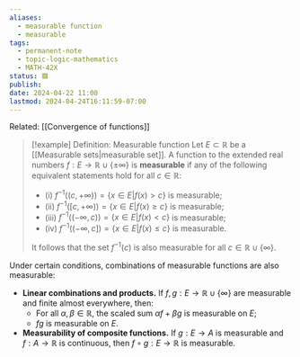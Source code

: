 ```yaml
---
aliases:
  - measurable function
  - measurable
tags:
  - permanent-note
  - topic-logic-mathematics
  - MATH-42X
status: 🟥
publish: 
date: 2024-04-22 11:00
lastmod: 2024-04-24T16:11:59-07:00
---
```

Related: [[Convergence of functions]]

>[!example] Definition: Measurable function
>Let $E \subset \mathbb R$ be a [[Measurable sets|measurable set]]. A function to the extended real numbers $f : E \to \mathbb R \cup \{ \pm \infty \}$ is **measurable** if any of the following equivalent statements hold for all $c \in \mathbb R$:
>- (i) $f^{-1}((c, +\infty)) = \{ x \in E | f(x) > c\}$ is measurable;
>- (ii) $f^{-1}([c, +\infty)) = \{ x \in E | f(x) \geq c\}$ is measurable;
>- (iii) $f^{-1}((-\infty, c)) = \{ x \in E | f(x) < c\}$ is measurable;
>- (iv) $f^{-1}((-\infty, c]) = \{ x \in E | f(x) \leq c\}$ is measurable.
>
>It follows that the set $f^{-1}(c)$ is also measurable for all $c \in \mathbb R \cup \{\infty\}$.

Under certain conditions, combinations of measurable functions are also measurable:
- **Linear combinations and products.** If $f,g : E \to \mathbb R \cup \{ \infty\}$ are measurable and finite almost everywhere, then:
	- For all $\alpha, \beta \in \mathbb R$, the scaled sum $\alpha f + \beta g$ is measurable on $E$;
	- $fg$ is measurable on $E$.
- **Measurability of composite functions.** If $g : E \to A$ is measurable and $f: A \to \mathbb R$ is continuous, then $f \circ g : E \to \mathbb R$ is measurable.

